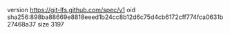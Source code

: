 version https://git-lfs.github.com/spec/v1
oid sha256:898ba88669e8818eeed1b24cc8b12d6c75d4cb6172cff774fca0631b27468a37
size 3197
